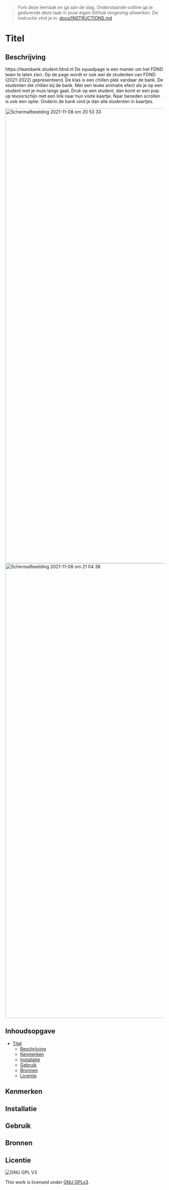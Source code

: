 > Fork deze leertaak en ga aan de slag. Onderstaande outline ga je gedurende deze taak in jouw eigen GitHub omgeving uitwerken. De instructie vind je in: [docs/INSTRUCTIONS.md](docs/INSTRUCTIONS.md)

# Titel

## Beschrijving
<!-- Voeg een link toe naar Github Pages 🌐--> https://teambank.student.fdnd.nl
<!-- Voeg een mooie poster visual toe 📸 --> De squadpage is een manier om het FDND team te laten zien. Op de page wordt er ook wel de studenten van FDND (2021-2022) gepresenteerd. De klas is een chillen plek vandaar de bank. De studenten die chillen bij de bank. Met een leuke animatie efect als je op een student met je muis langs gaat. Druk op een student, dan komt er een pop up tevoorschijn met een link naar hun visite kaartje. Naar beneden scrollen is ook een optie. Onderin de bank vind je dan alle studenten in kaartjes. 

<img width="1440" alt="Schermafbeelding 2021-11-08 om 20 53 33" src="https://user-images.githubusercontent.com/90447045/140809911-b741b45d-4cca-41d9-8aa7-9872e41a75dd.png"><img width="1440" alt="Schermafbeelding 2021-11-08 om 21 04 38" src="https://user-images.githubusercontent.com/90447045/140810250-c1ab3a8c-8a2b-4c10-a509-2b5724710423.png">





## Inhoudsopgave

- [Titel](#titel)
  * [Beschrijving](#beschrijving)
  * [Kenmerken](#kenmerken)
  * [Installatie](#installatie)
  * [Gebruik](#gebruik)
  * [Bronnen](#bronnen)
  * [Licentie](#licentie)

## Kenmerken

## Installatie

## Gebruik

## Bronnen

## Licentie

![GNU GPL V3](https://www.gnu.org/graphics/gplv3-127x51.png)

This work is licensed under [GNU GPLv3](./LICENSE).

